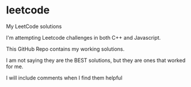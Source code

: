 # leetcode
My LeetCode solutions


I'm attempting Leetcode challenges in both C++ and Javascript. 

This GitHub Repo contains my working solutions. 

I am not saying they are the BEST solutions, but they are ones that worked for me. 

I will include comments when I find them helpful
